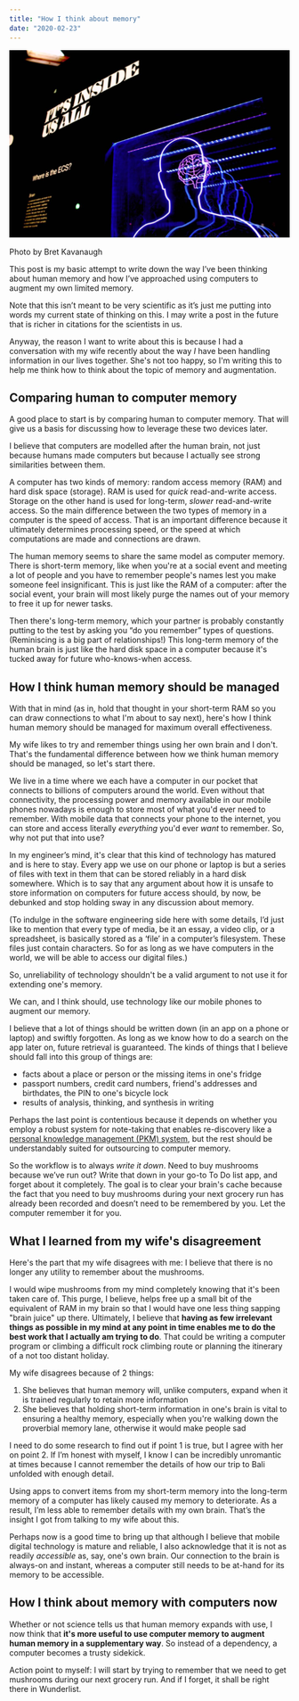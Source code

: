 ```yaml
---
title: "How I think about memory"
date: "2020-02-23"
---
```


![about memory](images/nick-ang-about-memory-1024x683.jpg)

Photo by Bret Kavanaugh

This post is my basic attempt to write down the way I’ve been thinking about human memory and how I’ve approached using computers to augment my own limited memory.

Note that this isn’t meant to be very scientific as it’s just me putting into words my current state of thinking on this. I may write a post in the future that is richer in citations for the scientists in us.

Anyway, the reason I want to write about this is because I had a conversation with my wife recently about the way _I_ have been handling information in our lives together. She's not too happy, so I'm writing this to help me think how to think about the topic of memory and augmentation.

## Comparing human to computer memory

A good place to start is by comparing human to computer memory. That will give us a basis for discussing how to leverage these two devices later.

I believe that computers are modelled after the human brain, not just because humans made computers but because I actually see strong similarities between them.

A computer has two kinds of memory: random access memory (RAM) and hard disk space (storage). RAM is used for _quick_ read-and-write access. Storage on the other hand is used for long-term, _slower_ read-and-write access. So the main difference between the two types of memory in a computer is the speed of access. That is an important difference because it ultimately determines processing speed, or the speed at which computations are made and connections are drawn.

The human memory seems to share the same model as computer memory. There is short-term memory, like when you're at a social event and meeting a lot of people and you have to remember people's names lest you make someone feel insignificant. This is just like the RAM of a computer: after the social event, your brain will most likely purge the names out of your memory to free it up for newer tasks.

Then there's long-term memory, which your partner is probably constantly putting to the test by asking you “do you remember” types of questions. (Reminiscing is a big part of relationships!) This long-term memory of the human brain is just like the hard disk space in a computer because it's tucked away for future who-knows-when access.

## How I think human memory should be managed

With that in mind (as in, hold that thought in your short-term RAM so you can draw connections to what I'm about to say next), here's how I think human memory should be managed for maximum overall effectiveness.

My wife likes to try and remember things using her own brain and I don't. That's the fundamental difference between how we think human memory should be managed, so let's start there.

We live in a time where we each have a computer in our pocket that connects to billions of computers around the world. Even without that connectivity, the processing power and memory available in our mobile phones nowadays is enough to store most of what you'd ever need to remember. With mobile data that connects your phone to the internet, you can store and access literally _everything_ you'd ever _want_ to remember. So, why not put that into use?

In my engineer’s mind, it's clear that this kind of technology has matured and is here to stay. Every app we use on our phone or laptop is but a series of files with text in them that can be stored reliably in a hard disk somewhere. Which is to say that any argument about how it is unsafe to store information on computers for future access should, by now, be debunked and stop holding sway in any discussion about memory.

(To indulge in the software engineering side here with some details, I’d just like to mention that every type of media, be it an essay, a video clip, or a spreadsheet, is basically stored as a ‘file’ in a computer’s filesystem. These files just contain characters. So for as long as we have computers in the world, we will be able to access our digital files.)

So, unreliability of technology shouldn't be a valid argument to not use it for extending one's memory.

We can, and I think should, use technology like our mobile phones to augment our memory.

I believe that a lot of things should be written down (in an app on a phone or laptop) and swiftly forgotten. As long as we know how to do a search on the app later on, future retrieval is guaranteed. The kinds of things that I believe should fall into this group of things are:

- facts about a place or person or the missing items in one's fridge
- passport numbers, credit card numbers, friend's addresses and birthdates, the PIN to one's bicycle lock
- results of analysis, thinking, and synthesis in writing

Perhaps the last point is contentious because it depends on whether you employ a robust system for note-taking that enables re-discovery like a [personal knowledge management (PKM) system](/2020-07-05-personal-knowledge-management-system/), but the rest should be understandably suited for outsourcing to computer memory.

So the workflow is to always _write it down_. Need to buy mushrooms because we’ve run out? Write that down in your go-to To Do list app, and forget about it completely. The goal is to clear your brain's cache because the fact that you need to buy mushrooms during your next grocery run has already been recorded and doesn’t need to be remembered by you. Let the computer remember it for you.

## What I learned from my wife's disagreement

Here's the part that my wife disagrees with me: I believe that there is no longer any utility to remember about the mushrooms.

I would wipe mushrooms from my mind completely knowing that it's been taken care of. This purge, I believe, helps free up a small bit of the equivalent of RAM in my brain so that I would have one less thing sapping "brain juice" up there. Ultimately, I believe that **having as few irrelevant things as possible in my mind at any point in time enables me to do the best work that I actually am trying to do**. That could be writing a computer program or climbing a difficult rock climbing route or planning the itinerary of a not too distant holiday.

My wife disagrees because of 2 things:

1. She believes that human memory will, unlike computers, expand when it is trained regularly to retain more information
2. She believes that holding short-term information in one's brain is vital to ensuring a healthy memory, especially when you're walking down the proverbial memory lane, otherwise it would make people sad

I need to do some research to find out if point 1 is true, but I agree with her on point 2. If I’m honest with myself, I know I can be incredibly unromantic at times because I cannot remember the details of how our trip to Bali unfolded with enough detail.

Using apps to convert items from my short-term memory into the long-term memory of a computer has likely caused my memory to deteriorate. As a result, I’m less able to remember details with my own brain. That’s the insight I got from talking to my wife about this.

Perhaps now is a good time to bring up that although I believe that mobile digital technology is mature and reliable, I also acknowledge that it is not as readily _accessible_ as, say, one's own brain. Our connection to the brain is always-on and instant, whereas a computer still needs to be at-hand for its memory to be accessible.

## How I think about memory with computers now

Whether or not science tells us that human memory expands with use, I now think that **it's more useful to use computer memory to augment human memory in a supplementary way**. So instead of a dependency, a computer becomes a trusty sidekick.

Action point to myself: I will start by trying to remember that we need to get mushrooms during our next grocery run. And if I forget, it shall be right there in Wunderlist.
